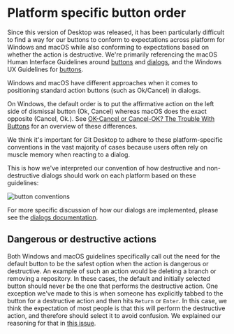 # Platform specific button order

Since this version of Desktop was released, it has been particularly difficult to find a way for our buttons to conform to expectations across platform for Windows and macOS while also conforming to expectations based on whether the action is destructive. We're primarily referencing the macOS Human Interface Guidelines around [buttons](https://developer.apple.com/design/human-interface-guidelines/macos/buttons/push-buttons/) and [dialogs](https://developer.apple.com/design/human-interface-guidelines/macos/windows-and-views/dialogs/), and the Windows UX Guidelines for [buttons](https://docs.microsoft.com/en-us/windows/win32/uxguide/win-dialog-box#commit-buttons).

Windows and macOS have different approaches when it comes to positioning standard action buttons (such as Ok/Cancel) in dialogs.

On Windows, the default order is to put the affirmative action on the left side of dismissal button (Ok, Cancel) whereas macOS does the exact opposite (Cancel, Ok.). See [OK-Cancel or Cancel-OK? The Trouble With Buttons](https://www.nngroup.com/articles/ok-cancel-or-cancel-ok/) for an overview of these differences.

We think it's important for Git Desktop to adhere to these platform-specific conventions in the vast majority of cases because users often rely on muscle memory when reacting to a dialog.

This is how we've interpreted our convention of how destructive and non-destructive dialogs should work on each platform based on these guidelines:

![button conventions](https://user-images.githubusercontent.com/5091167/68219886-f794ff80-ffa3-11e9-9f25-40a9bb2e9a71.png)

For more specific discussion of how our dialogs are implemented, please see the [dialogs documentation](https://github.com/xixu-me/git-desktop/blob/development/docs/technical/dialogs.md).

## Dangerous or destructive actions

Both Windows and macOS guidelines specifically call out the need for the default button to be the safest option when the action is dangerous or destructive. An example of such an action would be deleting a branch or removing a repository. In these cases, the default and initially selected button should never be the one that performs the destructive action. One exception we've made to this is when someone has explicitly tabbed to the button for a destructive action and then hits `Return` or `Enter`. In this case, we think the expectation of most people is that this will perform the destructive action, and therefore should select it to avoid confusion. We explained our reasoning for that in [this issue](https://github.com/xixu-me/git-desktop/issues/4187#issuecomment-552927923).
